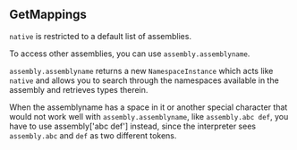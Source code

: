 ## GetMappings


`native` is restricted to a default list of assemblies.

To access other assemblies, you can use `assembly.assemblyname`.

`assembly.assemblyname` returns a new `NamespaceInstance` which acts like `native`
and allows you to search through the namespaces available in the assembly and retrieves
types therein.

When the assemblyname has a space in it or another special character that would not work
well with `assembly.assemblyname`, like `assembly.abc def`, you have to use
assembly\['abc def'\] instead, since the interpreter sees `assembly.abc` and `def` as two
different tokens.


